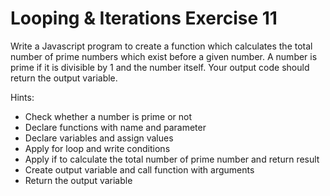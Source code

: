 # Looping & Iterations Exercise 11

Write a Javascript program to create a function which calculates the total number of prime numbers which exist before a given number. A number is prime if it is divisible by 1 and the number itself. Your output code should return the output variable.

Hints:

- Check whether a number is prime or not
- Declare functions with name and parameter
- Declare variables and assign values
- Apply for loop and write conditions
- Apply if to calculate the total number of prime number and return result
- Create output variable and call function with arguments
- Return the output variable